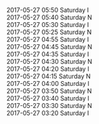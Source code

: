 2017-05-27 05:50 Saturday  I  
2017-05-27 05:40 Saturday  N  
2017-05-27 05:30 Saturday  I  
2017-05-27 05:25 Saturday  N  
2017-05-27 04:55 Saturday  I  
2017-05-27 04:45 Saturday  N  
2017-05-27 04:35 Saturday  I  
2017-05-27 04:30 Saturday  N  
2017-05-27 04:20 Saturday  I  
2017-05-27 04:15 Saturday  N  
2017-05-27 04:00 Saturday  I  
2017-05-27 03:50 Saturday  N  
2017-05-27 03:40 Saturday  I  
2017-05-27 03:30 Saturday  N  
2017-05-27 03:20 Saturday  I  
